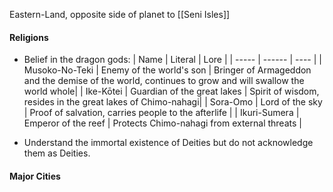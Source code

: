Eastern-Land, opposite side of planet to [[Seni Isles]]

#### Religions
- Belief in the dragon gods:
| Name | Literal | Lore |
| ----- | ------ | ---- |
| Musoko-No-Teki | Enemy of the world's son | Bringer of Armageddon and the demise of the world, continues to grow and will swallow the world whole|
| Ike-Kōtei | Guardian of the great lakes | Spirit of wisdom, resides in the great lakes of Chimo-nahagi|
| Sora-Omo | Lord of the sky | Proof of salvation, carries people to the afterlife | 
| Ikuri-Sumera | Emperor of the reef | Protects Chimo-nahagi from external threats |


- Understand the immortal existence of Deities but do not acknowledge them as Deities.

#### Major Cities

